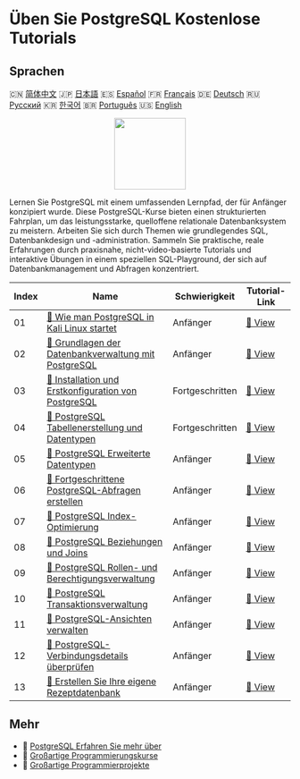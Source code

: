 # Üben Sie PostgreSQL Kostenlose Tutorials

## Sprachen

🇨🇳 [简体中文](README_zh.md) 🇯🇵 [日本語](README_ja.md) 🇪🇸 [Español](README_es.md) 🇫🇷 [Français](README_fr.md) 🇩🇪 [Deutsch](README_de.md) 🇷🇺 [Русский](README_ru.md) 🇰🇷 [한국어](README_ko.md) 🇧🇷 [Português](README_pt.md) 🇺🇸 [English](README.md) 

<div align="center">
<img width="128px" src="https://file.labex.io/path/9xEeZgWSNpHA.png">
</div>

Lernen Sie PostgreSQL mit einem umfassenden Lernpfad, der für Anfänger konzipiert wurde. Diese PostgreSQL-Kurse bieten einen strukturierten Fahrplan, um das leistungsstarke, quelloffene relationale Datenbanksystem zu meistern. Arbeiten Sie sich durch Themen wie grundlegendes SQL, Datenbankdesign und -administration. Sammeln Sie praktische, reale Erfahrungen durch praxisnahe, nicht-video-basierte Tutorials und interaktive Übungen in einem speziellen SQL-Playground, der sich auf Datenbankmanagement und Abfragen konzentriert.

|   Index | Name                                                                                                                                                 | Schwierigkeit   | Tutorial-Link                                                                                           |
|---------|------------------------------------------------------------------------------------------------------------------------------------------------------|-----------------|---------------------------------------------------------------------------------------------------------|
|      01 | [📖 Wie man PostgreSQL in Kali Linux startet](https://labex.io/de/tutorials/kali-how-to-start-postgresql-in-kali-linux-417476)                       | Anfänger        | [🔗 View](https://labex.io/de/tutorials/kali-how-to-start-postgresql-in-kali-linux-417476)              |
|      02 | [📖 Grundlagen der Datenbankverwaltung mit PostgreSQL](https://labex.io/de/tutorials/postgresql-database-management-basics-with-postgresql-550899)   | Anfänger        | [🔗 View](https://labex.io/de/tutorials/postgresql-database-management-basics-with-postgresql-550899)   |
|      03 | [📖 Installation und Erstkonfiguration von PostgreSQL](https://labex.io/de/tutorials/postgresql-installation-and-initial-setup-of-postgresql-550900) | Fortgeschritten | [🔗 View](https://labex.io/de/tutorials/postgresql-installation-and-initial-setup-of-postgresql-550900) |
|      04 | [📖 PostgreSQL Tabellenerstellung und Datentypen](https://labex.io/de/tutorials/postgresql-postgresql-table-creation-and-data-types-550901)          | Fortgeschritten | [🔗 View](https://labex.io/de/tutorials/postgresql-postgresql-table-creation-and-data-types-550901)     |
|      05 | [📖 PostgreSQL Erweiterte Datentypen](https://labex.io/de/tutorials/postgresql-postgresql-advanced-data-types-550947)                                | Anfänger        | [🔗 View](https://labex.io/de/tutorials/postgresql-postgresql-advanced-data-types-550947)               |
|      06 | [📖 Fortgeschrittene PostgreSQL-Abfragen erstellen](https://labex.io/de/tutorials/postgresql-postgresql-advanced-query-writing-550948)               | Anfänger        | [🔗 View](https://labex.io/de/tutorials/postgresql-postgresql-advanced-query-writing-550948)            |
|      07 | [📖 PostgreSQL Index-Optimierung](https://labex.io/de/tutorials/postgresql-postgresql-index-optimization-550955)                                     | Anfänger        | [🔗 View](https://labex.io/de/tutorials/postgresql-postgresql-index-optimization-550955)                |
|      08 | [📖 PostgreSQL Beziehungen und Joins](https://labex.io/de/tutorials/postgresql-postgresql-relationships-and-joins-550959)                            | Anfänger        | [🔗 View](https://labex.io/de/tutorials/postgresql-postgresql-relationships-and-joins-550959)           |
|      09 | [📖 PostgreSQL Rollen- und Berechtigungsverwaltung](https://labex.io/de/tutorials/postgresql-postgresql-role-and-permission-management-550960)       | Anfänger        | [🔗 View](https://labex.io/de/tutorials/postgresql-postgresql-role-and-permission-management-550960)    |
|      10 | [📖 PostgreSQL Transaktionsverwaltung](https://labex.io/de/tutorials/postgresql-postgresql-transaction-management-550964)                            | Anfänger        | [🔗 View](https://labex.io/de/tutorials/postgresql-postgresql-transaction-management-550964)            |
|      11 | [📖 PostgreSQL-Ansichten verwalten](https://labex.io/de/tutorials/postgresql-postgresql-views-management-550966)                                     | Anfänger        | [🔗 View](https://labex.io/de/tutorials/postgresql-postgresql-views-management-550966)                  |
|      12 | [📖 PostgreSQL-Verbindungsdetails überprüfen](https://labex.io/de/tutorials/postgresql-verify-postgresql-connection-details-551083)                  | Anfänger        | [🔗 View](https://labex.io/de/tutorials/postgresql-verify-postgresql-connection-details-551083)         |
|      13 | [📖 Erstellen Sie Ihre eigene Rezeptdatenbank](https://labex.io/de/tutorials/postgresql-create-your-own-recipe-database-551100)                      | Anfänger        | [🔗 View](https://labex.io/de/tutorials/postgresql-create-your-own-recipe-database-551100)              |

## Mehr

- 🔗 [PostgreSQL Erfahren Sie mehr über](https://labex.io/de/skilltrees/postgresql)
- 🔗 [Großartige Programmierungskurse](https://github.com/labex-labs/awesome-programming-courses)
- 🔗 [Großartige Programmierprojekte](https://github.com/labex-labs/awesome-programming-projects)

